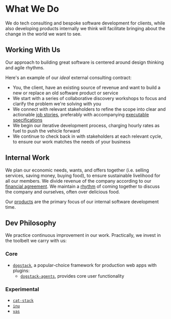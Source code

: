 # What We Do

We do tech consulting and bespoke software development for clients, while also developing products internally we think will facilitate bringing about the change in the world we want to see.

## Working With Us

Our approach to building great software is centered around design thinking and agile rhythms.

Here's an example of our _ideal_ external consulting contract:

- You, the client, have an existing source of revenue and want to build a new or replace an old software product or service
- We start with a series of collaborative discovery workshops to focus and clarify the problem we're solving with you
- We connect with relevant stakeholders to refine the scope into clear and actionable [job stories](https://jtbd.info/replacing-the-user-story-with-the-job-story-af7cdee10c27#.layvu3kpi), preferably with accompanying [executable specifications](http://www.agilemodeling.com/essays/executableSpecifications.htm)
- We begin our iterative development process, charging hourly rates as fuel to push the vehicle forward
- We continue to check back in with stakeholders at each relevant cycle, to ensure our work matches the needs of your business

## Internal Work

We plan our economic needs, wants, and offers together (i.e. selling services, saving money, buying food), to ensure sustainable livelihood for all our members. We divide revenue of the company according to our [financial agreement](../agreements/financial_agreement.md). We maintain a [rhythm](../context/rhythm.md) of coming together to discuss the company and ourselves, often over delicious food.

Our [products](../products/readme.md) are the primary focus of our internal software development time.

## Dev Philosophy

We practice continuous improvement in our work. Practically, we invest in the toolbelt we carry with us:

### Core

- [`dogstack`](https://dogstack.js.org/), a popular-choice framework for production web apps with plugins:
  - [`dogstack-agents`](https://github.com/dogstack/dogstack-agents), provides core user functionality

### Experimental

- [`cat-stack`](https://github.com/enspiral-root-systems/cat-stack)
- [`inu`](https://github.com/ahdinosaur/inu)
- [`vas`](https://github.com/ahdinosaur/vas)
